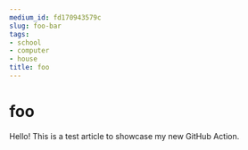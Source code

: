 ```yaml
---
medium_id: fd170943579c
slug: foo-bar
tags:
- school
- computer
- house
title: foo
---
```


# foo
Hello! This is a test article to showcase my new GitHub Action.